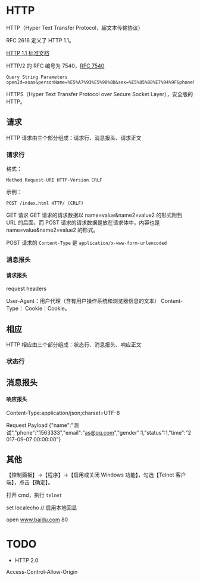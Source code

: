 # HTTP

HTTP（Hyper Text Transfer Protocol，超文本传输协议）


RFC 2616 定义了 HTTP 1.1。

[HTTP 1.1 标准文档](http://www.ietf.org/rfc/rfc2616.txt)

HTTP/2 的 RFC 编号为 7540，[RFC 7540](http://www.ietf.org/rfc/rfc7540.txt)


```text
Query String Parameters
openId=asas&personName=%E5%A7%93%E5%90%8D&sex=%E5%85%88%E7%94%9F&phoneNum=1256&detailAddress=XX%E5%B8%82XX%E5%8C%BAXX%E8%B7%AFXX%E5%B9%BF%E5%9C%BAXX%E5%AE%A4&houseNumberInformation=%E9%97%A8%E7%89%8C%E4%BF%A1%E6%81%AF&isContain=true
```

HTTPS（Hyper Text Transfer Protocol over Secure Socket Layer），安全版的 HTTP。


## 请求

HTTP 请求由三个部分组成：请求行、消息报头、请求正文

### 请求行

格式：

```text
Method Request-URI HTTP-Version CRLF
```

示例：

```text
POST /index.html HTTP/ (CRLF)
```

GET 请求
GET 请求的请求数据以 name=value&name2=value2 的形式附到 URL 的后面，而 POST 请求的请求数据是放在请求体中，内容也是 name=value&name2=value2 的形式。

POST 请求的 `Content-Type` 是 `application/x-www-form-urlencoded`


### 消息报头

#### 请求报头

request headers

User-Agent：用户代理（含有用户操作系统和浏览器信息的文本）
Content-Type：
Cookie：Cookie。

## 相应

HTTP 相应由三个部分组成：状态行、消息报头、响应正文

### 状态行

## 消息报头

#### 响应报头




Content-Type:application/json;charset=UTF-8

Request Payload
{"name":"测试","phone":"1563333","email":"as@qq.com","gender":1,"status":1,"time":"2017-09-07  00:00:00"}


## 其他

【控制面板】->【程序】->【启用或关闭 Windows 功能】，勾选【Telnet 客户端】，点击【确定】。

打开 cmd，执行 `telnet`

set localecho // 启用本地回显

open www.baidu.com 80

# TODO

* HTTP 2.0





Access-Control-Allow-Origin
